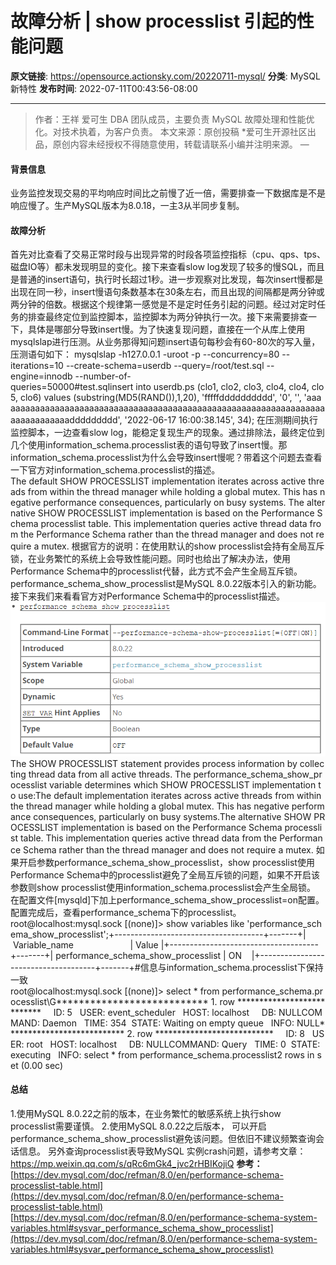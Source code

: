 # 故障分析 | show processlist 引起的性能问题

**原文链接**: https://opensource.actionsky.com/20220711-mysql/
**分类**: MySQL 新特性
**发布时间**: 2022-07-11T00:43:56-08:00

---

> 作者：王祥
爱可生 DBA 团队成员，主要负责 MySQL 故障处理和性能优化。对技术执着，为客户负责。
本文来源：原创投稿
*爱可生开源社区出品，原创内容未经授权不得随意使用，转载请联系小编并注明来源。
&#8212;
#### 背景信息
业务监控发现交易的平均响应时间比之前慢了近一倍，需要排查一下数据库是不是响应慢了。生产MySQL版本为8.0.18，一主3从半同步复制。
#### 故障分析
首先对比查看了交易正常时段与出现异常的时段各项监控指标（cpu、qps、tps、磁盘IO等）都未发现明显的变化。接下来查看slow log发现了较多的慢SQL，而且是普通的insert语句，执行时长超过1秒。进一步观察对比发现，每次insert慢都是出现在同一秒，insert慢语句条数基本在30条左右，而且出现的间隔都是两分钟或两分钟的倍数。根据这个规律第一感觉是不是定时任务引起的问题。经过对定时任务的排查最终定位到监控脚本，监控脚本为两分钟执行一次。接下来需要排查一下，具体是哪部分导致insert慢。为了快速复现问题，直接在一个从库上使用mysqlslap进行压测。从业务那得知问题insert语句每秒会有60-80次的写入量，压测语句如下：
mysqlslap -h127.0.0.1 -uroot -p --concurrency=80 --iterations=10 --create-schema=userdb --query=/root/test.sql --engine=innodb --number-of-queries=50000#test.sqlinsert into userdb.ps (clo1, clo2, clo3, clo4, clo4, clo5, clo6) values (substring(MD5(RAND()),1,20), 'fffffdddddddddd', '0', '', 'aaaaaaaaaaaaaaaaaaaaaaaaaaaaaaaaaaaaaaaaaaaaaaaaaaaaaaaaaaaaaaaaaaaaaaaaaaaaaaaddddddddd', '2022-06-17 16:00:38.145', 34);
在压测期间执行监控脚本，一边查看slow log，能稳定复现生产的现象。通过排除法，最终定位到几个使用information_schema.processlist表的语句导致了insert慢。那information_schema.processlist为什么会导致insert慢呢？带着这个问题去查看一下官方对information_schema.processlist的描述。
The default SHOW PROCESSLIST implementation iterates across active threads from within the thread manager while holding a global mutex. This has negative performance consequences, particularly on busy systems. The alternative SHOW PROCESSLIST implementation is based on the Performance Schema processlist table. This implementation queries active thread data from the Performance Schema rather than the thread manager and does not require a mutex.
根据官方的说明：在使用默认的show processlist会持有全局互斥锁，在业务繁忙的系统上会导致性能问题。同时也给出了解决办法，使用Performance Schema中的processlist代替，此方式不会产生全局互斥锁。
performance_schema_show_processlist是MySQL 8.0.22版本引入的新功能。接下来我们来看看官方对Performance Schema中的processlist描述。
![](.img/fb3ea965.png)
The SHOW PROCESSLIST statement provides process information by collecting thread data from all active threads. The performance_schema_show_processlist variable determines which SHOW PROCESSLIST implementation to use:The default implementation iterates across active threads from within the thread manager while holding a global mutex. This has negative performance consequences, particularly on busy systems.The alternative SHOW PROCESSLIST implementation is based on the Performance Schema processlist table. This implementation queries active thread data from the Performance Schema rather than the thread manager and does not require a mutex.
如果开启参数performance_schema_show_processlist，show processlist使用Performance Schema中的processlist避免了全局互斥锁的问题，如果不开启该参数则show processlist使用information_schema.processlist会产生全局锁。
在配置文件[mysqld]下加上performance_schema_show_processlist=on配置。配置完成后，查看performance_schema下的processlist。
root@localhost:mysql.sock [(none)]> show variables like 'performance_schema_show_processlist';+-------------------------------------+-------+| Variable_name                       | Value |+-------------------------------------+-------+| performance_schema_show_processlist | ON    |+-------------------------------------+-------+#信息与information_schema.processlist下保持一致root@localhost:mysql.sock [(none)]> select * from performance_schema.processlist\G*************************** 1. row ***************************     ID: 5   USER: event_scheduler   HOST: localhost     DB: NULLCOMMAND: Daemon   TIME: 354  STATE: Waiting on empty queue   INFO: NULL*************************** 2. row ***************************     ID: 8   USER: root   HOST: localhost     DB: NULLCOMMAND: Query   TIME: 0  STATE: executing   INFO: select * from performance_schema.processlist2 rows in set (0.00 sec)
#### 总结
1.使用MySQL 8.0.22之前的版本，在业务繁忙的敏感系统上执行show processlist需要谨慎。
2.使用MySQL 8.0.22之后版本， 可以开启performance_schema_show_processlist避免该问题。但依旧不建议频繁查询会话信息。
另外查询processlist表导致MySQL 实例crash问题，请参考文章：https://mp.weixin.qq.com/s/qRc6mGk4_jvc2rHBIKojiQ
**参考：**
[https://dev.mysql.com/doc/refman/8.0/en/performance-schema-processlist-table.html](https://dev.mysql.com/doc/refman/8.0/en/performance-schema-processlist-table.html)
[https://dev.mysql.com/doc/refman/8.0/en/performance-schema-system-variables.html#sysvar_performance_schema_show_processlist](https://dev.mysql.com/doc/refman/8.0/en/performance-schema-system-variables.html#sysvar_performance_schema_show_processlist)